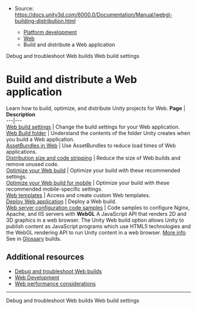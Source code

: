 * Source: https://docs.unity3d.com/6000.0/Documentation/Manual/webgl-building-distribution.html

  * [Platform development ](https://docs.unity3d.com/6000.0/Documentation/Manual/PlatformSpecific.html)
  * [Web](https://docs.unity3d.com/6000.0/Documentation/Manual/webgl.html)
  * Build and distribute a Web application


[](https://docs.unity3d.com/6000.0/Documentation/Manual/webgl-debugging.html)
Debug and troubleshoot Web builds
[](https://docs.unity3d.com/6000.0/Documentation/Manual/web-build-settings.html)
Web build settings
# Build and distribute a Web application
Learn how to build, optimize, and distribute Unity projects for Web.
**Page** | **Description**  
---|---  
[Web build settings](https://docs.unity3d.com/6000.0/Documentation/Manual/web-build-settings.html) | Change the build settings for your Web application.  
[Web Build folder](https://docs.unity3d.com/6000.0/Documentation/Manual/webgl-building.html) | Understand the contents of the folder Unity creates when you build a Web application.  
[AssetBundles in Web](https://docs.unity3d.com/6000.0/Documentation/Manual/webgl-assetbundles.html) | Use AssetBundles to reduce load times of Web applications.  
[Distribution size and code stripping](https://docs.unity3d.com/6000.0/Documentation/Manual/webgl-distributionsize-codestripping.html) | Reduce the size of Web builds and remove unused code.  
[Optimize your Web build](https://docs.unity3d.com/6000.0/Documentation/Manual/web-optimization.html) | Optimize your build with these recommended settings.  
[Optimize your Web build for mobile](https://docs.unity3d.com/6000.0/Documentation/Manual/web-optimization-mobile.html) | Optimize your build with these recommended mobile-specific settings.  
[Web templates](https://docs.unity3d.com/6000.0/Documentation/Manual/webgl-templates.html) | Access and create custom Web templates.  
[Deploy Web application](https://docs.unity3d.com/6000.0/Documentation/Manual/webgl-deploying.html) | Deploy a Web build.  
[Web server configuration code samples](https://docs.unity3d.com/6000.0/Documentation/Manual/webgl-server-configuration-code-samples.html) | Code samples to configure Nginx, Apache, and IIS servers with **WebGL** A JavaScript API that renders 2D and 3D graphics in a web browser. The Unity Web build option allows Unity to publish content as JavaScript programs which use HTML5 technologies and the WebGL rendering API to run Unity content in a web browser. [More info](https://docs.unity3d.com/6000.0/Documentation/Manual/webgl.html)  
See in [Glossary](https://docs.unity3d.com/6000.0/Documentation/Manual/Glossary.html#WebGL) builds.  
## Additional resources
  * [Debug and troubleshoot Web builds](https://docs.unity3d.com/6000.0/Documentation/Manual/webgl-debugging.html)
  * [Web Development](https://docs.unity3d.com/6000.0/Documentation/Manual/webgl-develop.html)
  * [Web performance considerations](https://docs.unity3d.com/6000.0/Documentation/Manual/webgl-performance.html)


* * *
[](https://docs.unity3d.com/6000.0/Documentation/Manual/webgl-debugging.html)
Debug and troubleshoot Web builds
[](https://docs.unity3d.com/6000.0/Documentation/Manual/web-build-settings.html)
Web build settings
